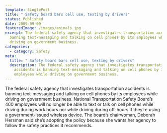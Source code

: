 ```yaml
---
template: SinglePost
title: " Safety board bars cell use, texting by drivers"
status: Published
date: 2009-09-09
featuredImage: /images/animals.jpg
excerpt: The federal safety agency that investigates transportation accidents is
  banning text-messaging and talking on cell phones by its employees while
  driving on government business.
categories:
  - category: Safety
meta:
  title: " Safety board bars cell use, texting by drivers"
  description: The federal safety agency that investigates transportation
    accidents is banning text-messaging and talking on cell phones by its
    employees while driving on government business.
---
```

<!--StartFragment-->

The federal safety agency that investigates transportation accidents is banning text-messaging and talking on cell phones by its employees while driving on government business. National Transportation Safety Board’s 400 employees will no longer be able to text or talk on cell phones while driving during work hours nor while driving during off-hours if they’re using a government-issued wireless device. The board’s chairwoman, Deborah Hersman said she’s adopting the policy because she wants her agency to follow the safety practices it recommends.

<!--EndFragment-->